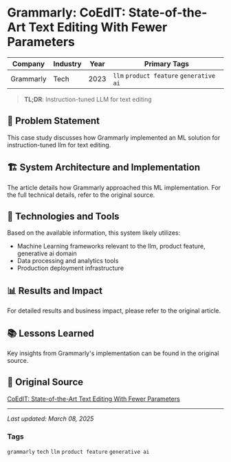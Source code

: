 # Grammarly: CoEdIT: State-of-the-Art Text Editing With Fewer Parameters

| Company | Industry | Year | Primary Tags | 
|---------|----------|------|--------------|
| Grammarly | Tech | 2023 | `llm` `product feature` `generative ai` |

> **TL;DR**: Instruction-tuned LLM for text editing

## 📝 Problem Statement

This case study discusses how Grammarly implemented an ML solution for instruction-tuned llm for text editing.

## 🏗️ System Architecture and Implementation

The article details how Grammarly approached this ML implementation. For the full technical details, refer to the original source.

## 🔧 Technologies and Tools

Based on the available information, this system likely utilizes:

- Machine Learning frameworks relevant to the llm, product feature, generative ai domain
- Data processing and analytics tools
- Production deployment infrastructure

## 📊 Results and Impact

For detailed results and business impact, please refer to the original article.

## 📚 Lessons Learned

Key insights from Grammarly's implementation can be found in the original source.

## 🔗 Original Source

[CoEdIT: State-of-the-Art Text Editing With Fewer Parameters](https://www.grammarly.com/blog/engineering/coedit-text-editing/)

---

*Last updated: March 08, 2025*

### Tags

`grammarly` `tech` `llm` `product feature` `generative ai`
